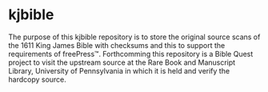 # kjbible
The purpose of this kjbible repository is to store the original source scans of the 1611 King James Bible with checksums and this to support the requirements of freePress™. Forthcomming this repository is a Bible Quest project to visit the upstream source at the Rare Book and Manuscript Library, University of Pennsylvania in which it is held and verify the hardcopy source.
